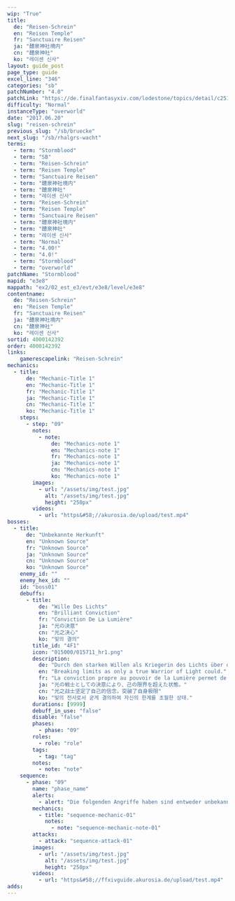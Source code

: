```yaml
---
wip: "True"
title:
  de: "Reisen-Schrein"
  en: "Reisen Temple"
  fr: "Sanctuaire Reisen"
  ja: "醴泉神社境内"
  cn: "醴泉神社"
  ko: "레이센 신사"
layout: guide_post
page_type: guide
excel_line: "346"
categories: "sb"
patchNumber: "4.0"
patchLink: "https://de.finalfantasyxiv.com/lodestone/topics/detail/c2519c232d02fc2394c3830faa364611cd4e610c"
difficulty: "Normal"
instanceType: "overworld"
date: "2017.06.20"
slug: "reisen-schrein"
previous_slug: "/sb/bruecke"
next_slug: "/sb/rhalgrs-wacht"
terms:
  - term: "Stormblood"
  - term: "SB"
  - term: "Reisen-Schrein"
  - term: "Reisen Temple"
  - term: "Sanctuaire Reisen"
  - term: "醴泉神社境内"
  - term: "醴泉神社"
  - term: "레이센 신사"
  - term: "Reisen-Schrein"
  - term: "Reisen Temple"
  - term: "Sanctuaire Reisen"
  - term: "醴泉神社境内"
  - term: "醴泉神社"
  - term: "레이센 신사"
  - term: "Normal"
  - term: "4.00!"
  - term: "4.0!"
  - term: "Stormblood"
  - term: "overworld"
patchName: "Stormblood"
mapid: "e3e8"
mappath: "ex2/02_est_e3/evt/e3e8/level/e3e8"
contentname:
  de: "Reisen-Schrein"
  en: "Reisen Temple"
  fr: "Sanctuaire Reisen"
  ja: "醴泉神社境内"
  cn: "醴泉神社"
  ko: "레이센 신사"
sortid: 4000142392
order: 4000142392
links:
    gamerescapelink: "Reisen-Schrein"
mechanics:
  - title:
      de: "Mechanic-Title 1"
      en: "Mechanic-Title 1"
      fr: "Mechanic-Title 1"
      ja: "Mechanic-Title 1"
      cn: "Mechanic-Title 1"
      ko: "Mechanic-Title 1"
    steps:
      - step: "09"
        notes:
          - note:
              de: "Mechanics-note 1"
              en: "Mechanics-note 1"
              fr: "Mechanics-note 1"
              ja: "Mechanics-note 1"
              cn: "Mechanics-note 1"
              ko: "Mechanics-note 1"
        images:
          - url: "/assets/img/test.jpg"
            alt: "/assets/img/test.jpg"
            height: "250px"
        videos:
          - url: "https&#58;//akurosia.de/upload/test.mp4"
bosses:
  - title:
      de: "Unbekannte Herkunft"
      en: "Unknown Source"
      fr: "Unknown Source"
      ja: "Unknown Source"
      cn: "Unknown Source"
      ko: "Unknown Source"
    enemy_id: ""
    enemy_hex_id: ""
    id: "boss01"
    debuffs:
      - title:
          de: "Wille Des Lichts"
          en: "Brilliant Conviction"
          fr: "Conviction De La Lumière"
          ja: "光の決意"
          cn: "光之决心"
          ko: "빛의 결의"
        title_id: "4F1"
        icon: "015000/015711_hr1.png"
        description:
          de: "Durch den starken Willen als Kriegerin des Lichts über die eigenen Grenzen hinausgewachsen."
          en: "Breaking limits as only a true Warrior of Light could."
          fr: "La conviction propre au pouvoir de la Lumière permet de dépasser ses limites."
          ja: "光の戦士としての決意により、己の限界を超えた状態。"
          cn: "光之战士坚定了自己的信念，突破了自身极限"
          ko: "빛의 전사로서 굳게 결의하여 자신의 한계를 초월한 상태."
        durations: [9999]
        debuff_in_use: "false"
        disable: "false"
        phases:
          - phase: "09"
        roles:
          - role: "role"
        tags:
          - tag: "tag"
        notes:
          - note: "note"
    sequence:
      - phase: "09"
        name: "phase_name"
        alerts:
          - alert: "Die folgenden Angriffe haben sind entweder unbekannt oder haben keine klare Herkunft"
        mechanics:
          - title: "sequence-mechanic-01"
            notes:
              - note: "sequence-mechanic-note-01"
        attacks:
          - attack: "sequence-attack-01"
        images:
          - url: "/assets/img/test.jpg"
            alt: "/assets/img/test.jpg"
            height: "250px"
        videos:
          - url: "https&#58;//ffxivguide.akurosia.de/upload/test.mp4"
adds:
---
```

